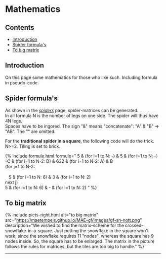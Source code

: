 # Mathematics

## Contents
* [Introduction](#introduction)
* [Spider formula's](#spider-formulas)
* [To big matrix](#to-big-matrix)

## Introduction
On this page some mathematics for those who like such. Including formula in pseudo-code.

## Spider formula's
As shown in the [_spiders_][spiders-page] page, spider-matrices can be generated.      
In all formula N is the number of legs on one side. The spider will thus have 4N legs.   
Spaces have to be ingored. The sign "&" means "concatenate": "A" & "B" => "AB". The "" are omitted.   
      
For the **traditional spider in a square**, the following code will do the trick.              
N>=2. Tiling is set to <span class="elem">brick</span>.      

{% include formule.html
formule="
5 & (for i=1 to N: -) & 5 & (for i=1 to N: -)<br>
-C & (for i=1 to N-2: D) & 632 & (for i=1 to N-2: A) & B<br>
(for j=1 to N-2:<br>   
&nbsp; &nbsp;5 & (for i=1 to N: 6) & 3 & (for i=1 to N: 2)<br>
next j)<br>
5 & (for i=1 to N: 6) & - & (for i=1 to N: 2)
"
%}

## To big matrix
{% include picts-right.html
  alt="to big matrix"
  src="https://maetempels.github.io/MAE-gf/images/gf-sn-nott.png"
  description="We wished to find the matrix-scheme for the crossed-snowflake-in-a-square. Just putting the snowflake in the square won't work, since the snowflake requires 11 &quot;nodes&quot;, whereas the square has 9 nodes inside. So, the square has to be enlarged. The matrix in the picture follows the rules for matrices, but the tiles are too big to handle."
%}

***

[spiders-page]: https://maetempels.github.io/MAE-gf/docs/spiders#building-spiders

[to-big-sn]: https://maetempels.github.io/MAE-gf/images/gf-sn-nott.png
